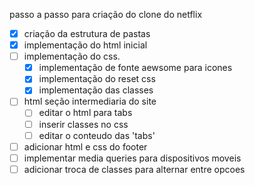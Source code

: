 passo a passo para criação do clone do netflix

- [x] criação da estrutura de pastas
- [x] implementação do html inicial
- [ ] implementação do css.
  - [x] implementação de fonte aewsome para icones
  - [x] implementação do reset css
  - [x] implementação das classes
- [ ] html seção intermediaria do site
  - [ ] editar o html para tabs
  - [ ] inserir classes no css
  - [ ] editar o conteudo das 'tabs'  
- [ ] adicionar html e css do footer
- [ ] implementar media queries para dispositivos moveis
- [ ] adicionar troca de classes para alternar entre opcoes
